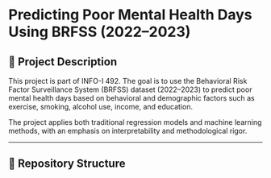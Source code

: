 # Predicting Poor Mental Health Days Using BRFSS (2022–2023)

## 📌 Project Description
This project is part of INFO-I 492. The goal is to use the Behavioral Risk Factor Surveillance System (BRFSS) dataset (2022–2023) to predict poor mental health days based on behavioral and demographic factors such as exercise, smoking, alcohol use, income, and education.

The project applies both traditional regression models and machine learning methods, with an emphasis on interpretability and methodological rigor.

---

## 📂 Repository Structure
